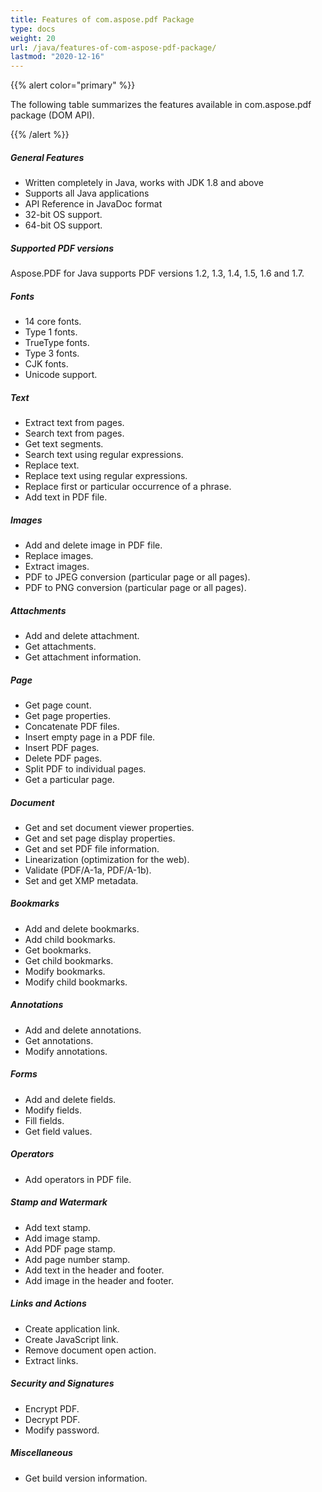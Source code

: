 ```yaml
---
title: Features of com.aspose.pdf Package
type: docs
weight: 20
url: /java/features-of-com-aspose-pdf-package/
lastmod: "2020-12-16"
---
```


{{% alert color="primary" %}} 

The following table summarizes the features available in com.aspose.pdf package (DOM API).

{{% /alert %}} 
##### **General Features**
- Written completely in Java, works with JDK 1.8 and above
- Supports all Java applications
- API Reference in JavaDoc format
- 32-bit OS support.
- 64-bit OS support.
##### **Supported PDF versions**
Aspose.PDF for Java supports PDF versions 1.2, 1.3, 1.4, 1.5, 1.6 and 1.7.
##### **Fonts**
- 14 core fonts.
- Type 1 fonts.
- TrueType fonts.
- Type 3 fonts.
- CJK fonts.
- Unicode support.
##### **Text**
- Extract text from pages.
- Search text from pages.
- Get text segments.
- Search text using regular expressions.
- Replace text.
- Replace text using regular expressions.
- Replace first or particular occurrence of a phrase.
- Add text in PDF file.
##### **Images**
- Add and delete image in PDF file.
- Replace images.
- Extract images.
- PDF to JPEG conversion (particular page or all pages).
- PDF to PNG conversion (particular page or all pages).
##### **Attachments**
- Add and delete attachment.
- Get attachments.
- Get attachment information.
##### **Page**
- Get page count.
- Get page properties.
- Concatenate PDF files.
- Insert empty page in a PDF file.
- Insert PDF pages.
- Delete PDF pages.
- Split PDF to individual pages.
- Get a particular page.
##### **Document**
- Get and set document viewer properties.
- Get and set page display properties.
- Get and set PDF file information.
- Linearization (optimization for the web).
- Validate (PDF/A-1a, PDF/A-1b).
- Set and get XMP metadata.
##### **Bookmarks**
- Add and delete bookmarks.
- Add child bookmarks.
- Get bookmarks.
- Get child bookmarks.
- Modify bookmarks.
- Modify child bookmarks.
##### **Annotations**
- Add and delete annotations.
- Get annotations.
- Modify annotations.
##### **Forms**
- Add and delete fields.
- Modify fields.
- Fill fields.
- Get field values.
##### **Operators**
- Add operators in PDF file.
##### **Stamp and Watermark**
- Add text stamp.
- Add image stamp.
- Add PDF page stamp.
- Add page number stamp.
- Add text in the header and footer.
- Add image in the header and footer.
##### **Links and Actions**
- Create application link.
- Create JavaScript link.
- Remove document open action.
- Extract links.
##### **Security and Signatures**
- Encrypt PDF.
- Decrypt PDF.
- Modify password.
##### **Miscellaneous**
- Get build version information.
